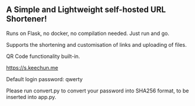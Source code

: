 ## A Simple and Lightweight self-hosted URL Shortener!

Runs on Flask, no docker, no compilation needed. Just run and go.

Supports the shortening and customisation of links and uploading of files.

QR Code functionality built-in.

https://s.keechun.me

Default login password: qwerty

Please run convert.py to convert your password into SHA256 format, to be inserted into app.py.